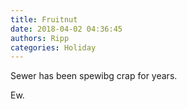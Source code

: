 ```yaml
---
title: Fruitnut
date: 2018-04-02 04:36:45
authors: Ripp
categories: Holiday
---
```


 Sewer has been spewibg crap for years.

Ew.